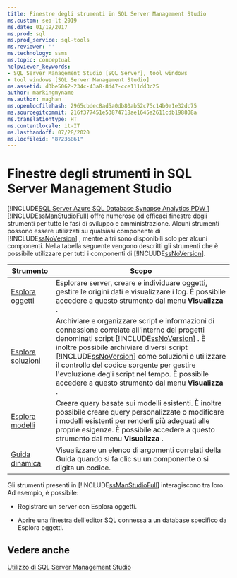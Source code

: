 ```yaml
---
title: Finestre degli strumenti in SQL Server Management Studio
ms.custom: seo-lt-2019
ms.date: 01/19/2017
ms.prod: sql
ms.prod_service: sql-tools
ms.reviewer: ''
ms.technology: ssms
ms.topic: conceptual
helpviewer_keywords:
- SQL Server Management Studio [SQL Server], tool windows
- tool windows [SQL Server Management Studio]
ms.assetid: d3be5062-234c-43a8-8d47-cce111dd3c25
author: markingmyname
ms.author: maghan
ms.openlocfilehash: 2965cbdec8ad5a0db80ab52c75c14b0e1e32dc75
ms.sourcegitcommit: 216f377451e53874718ae1645a2611cdb198808a
ms.translationtype: HT
ms.contentlocale: it-IT
ms.lasthandoff: 07/28/2020
ms.locfileid: "87236861"
---
```

# <a name="tool-windows-in-sql-server-management-studio"></a>Finestre degli strumenti in SQL Server Management Studio
[!INCLUDE[SQL Server Azure SQL Database Synapse Analytics PDW ](../includes/applies-to-version/sql-asdb-asdbmi-asa-pdw.md)]
[!INCLUDE[ssManStudioFull](../includes/ssmanstudiofull-md.md)] offre numerose ed efficaci finestre degli strumenti per tutte le fasi di sviluppo e amministrazione. Alcuni strumenti possono essere utilizzati su qualsiasi componente di [!INCLUDE[ssNoVersion](../includes/ssnoversion-md.md)] , mentre altri sono disponibili solo per alcuni componenti. Nella tabella seguente vengono descritti gli strumenti che è possibile utilizzare per tutti i componenti di [!INCLUDE[ssNoVersion](../includes/ssnoversion-md.md)].  
  
|Strumento|Scopo|  
|-|-|   
|[Esplora oggetti](../ssms/object/object-explorer.md)|Esplorare server, creare e individuare oggetti, gestire le origini dati e visualizzare i log. È possibile accedere a questo strumento dal menu **Visualizza** .|  
|[Esplora soluzioni](../ssms/solution/solution-explorer.md)|Archiviare e organizzare script e informazioni di connessione correlate all'interno dei progetti denominati script [!INCLUDE[ssNoVersion](../includes/ssnoversion-md.md)] . È inoltre possibile archiviare diversi script [!INCLUDE[ssNoVersion](../includes/ssnoversion-md.md)] come soluzioni e utilizzare il controllo del codice sorgente per gestire l'evoluzione degli script nel tempo. È possibile accedere a questo strumento dal menu **Visualizza** .|  
|[Esplora modelli](../ssms/template/template-explorer.md)|Creare query basate sui modelli esistenti. È inoltre possibile creare query personalizzate o modificare i modelli esistenti per renderli più adeguati alle proprie esigenze. È possibile accedere a questo strumento dal menu **Visualizza** .|  
|[Guida dinamica](../ssms/user-assistance-in-sql-server-management-studio.md)|Visualizzare un elenco di argomenti correlati della Guida quando si fa clic su un componente o si digita un codice.|  
  
Gli strumenti presenti in [!INCLUDE[ssManStudioFull](../includes/ssmanstudiofull-md.md)] interagiscono tra loro. Ad esempio, è possibile:  
  
-   Registrare un server con Esplora oggetti.  
  
-   Aprire una finestra dell'editor SQL connessa a un database specifico da Esplora oggetti.  
  
## <a name="see-also"></a>Vedere anche  
[Utilizzo di SQL Server Management Studio](../ssms/use-sql-server-management-studio.md)  
  
